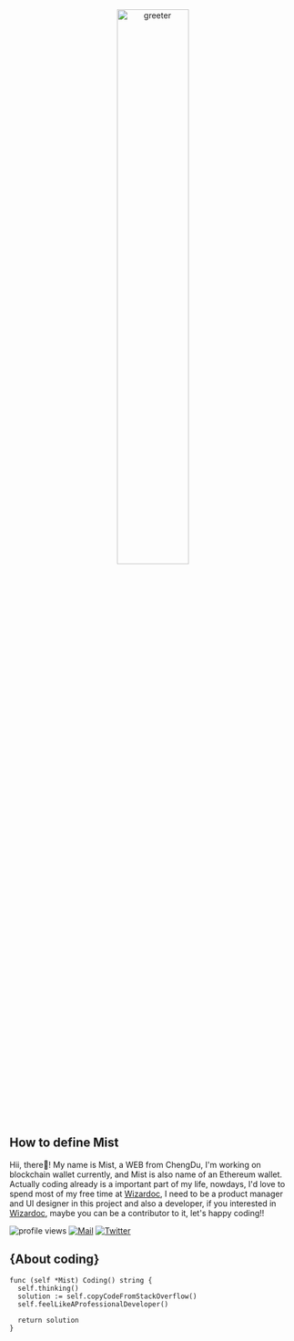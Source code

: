 <div align="center" width="100%">
  <img width="50%" src="https://github.com/youncccat/youncccat/blob/master/assets/heading.png" alt="greeter" />
</div>

## How to define Mist
Hii, there👋! My name is Mist, a WEB <developer /> from ChengDu, I'm working on blockchain wallet currently, and Mist is also name of an Ethereum wallet. Actually  coding already is a important part of my life, nowdays, I'd love to spend most of my free time at [Wizardoc](https://github.com/wizardoc/wizard), I need to be a product manager and UI designer in this project and also a developer, if you interested in [Wizardoc](https://github.com/wizardoc/wizard), maybe you can be a contributor to it, let's happy coding!!

![profile views](https://komarev.com/ghpvc/?username=youncccat&color=brightgreen)
[![Mail](https://img.shields.io/badge/-Zhao✨-ff69b4?style=flat&logo=Gmail&logoColor=white)](mailto:haodawang.zhao@gmail.com)
[![Twitter](https://img.shields.io/badge/-YC-blue?style=flat&logo=Twitter&logoColor=white)](https://twitter.com/YC08391623)


## {About coding}
```golang
func (self *Mist) Coding() string {
  self.thinking()
  solution := self.copyCodeFromStackOverflow()
  self.feelLikeAProfessionalDeveloper()
  
  return solution
}
```
